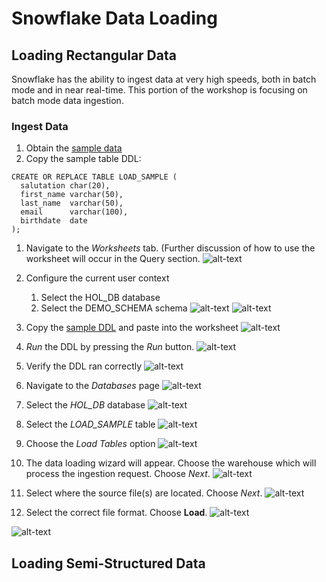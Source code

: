 # Snowflake Data Loading

## Loading Rectangular Data

Snowflake has the ability to ingest data at very high speeds, both in batch mode and in near real-time.  This portion of the workshop is focusing on batch mode data ingestion.

### Ingest Data
1.  Obtain the [sample data](./data/samp.csv.gz)
1.  Copy the sample table DDL:
<a name="sample_ddl"></a>
```
CREATE OR REPLACE TABLE LOAD_SAMPLE (
  salutation char(20),
  first_name varchar(50),
  last_name  varchar(50),
  email      varchar(100),
  birthdate  date  
);
```
1.  Navigate to the *Worksheets* tab. (Further discussion of how to use the worksheet will occur in the Query section.
![alt-text](../../images/dataloading/DataLoading-Worksheet.png)

1.  Configure the current user context
    1.  Select the HOL_DB database
    1.  Select the DEMO_SCHEMA schema 
![alt-text](../../images/dataloading/DataLoading-SQLContext.png)
![alt-text](../../images/dataloading/DataLoading-SQLContext-FIlled.png)

1.  Copy the [sample DDL](#sample_ddl) and paste into the worksheet
![alt-text](../../images/dataloading/DataLoading-DDL-Coppied.png)

1.  *Run* the DDL by pressing the *Run* button.
![alt-text](../../images/dataloading/DataLoading-RunButton.png)

1.  Verify the DDL ran correctly
![alt-text](../../images/dataloading/DataLoading-TableCreation.png)

1.  Navigate to the *Databases* page
![alt-text](../../images/dataloading/DataLoading-Databases.png)

1.  Select the *HOL_DB* database
![alt-text](../../images/dataloading/DataLoading-DatabaseSelected.png)

1.  Select the *LOAD_SAMPLE* table
![alt-text](../../images/dataloading/DataLoading-TableSelected.png)

1.  Choose the *Load Tables* option
![alt-text](../../images/dataloading/DataLoading-TableLoad.png)

1.  The data loading wizard will appear.  Choose the warehouse which will process the ingestion request.  Choose *Next*.
![alt-text](../../images/dataloading/DataLoading-Wizard-Warehouse.png)
  
1.  Select where the source file(s) are located.  Choose *Next*.
![alt-text](../../images/dataloading/DataLoading-Wizard-Files.png)

1.  Select the correct file format.  Choose **Load**.
![alt-text](../../images/dataloading/DataLoading-Wizard-FileFormat.png)

![alt-text](../../images/dataloading/DataLoading-Wizard-Loaded.png)

## Loading Semi-Structured Data
